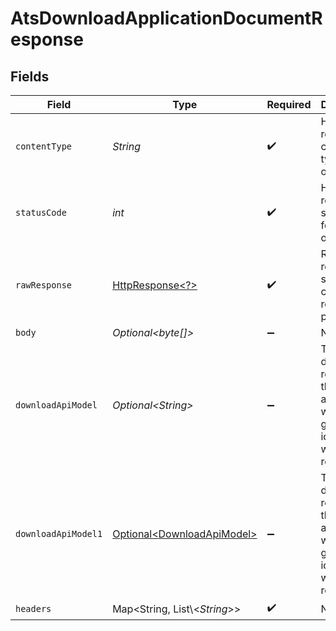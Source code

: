 # AtsDownloadApplicationDocumentResponse


## Fields

| Field                                                                                                                | Type                                                                                                                 | Required                                                                                                             | Description                                                                                                          |
| -------------------------------------------------------------------------------------------------------------------- | -------------------------------------------------------------------------------------------------------------------- | -------------------------------------------------------------------------------------------------------------------- | -------------------------------------------------------------------------------------------------------------------- |
| `contentType`                                                                                                        | *String*                                                                                                             | :heavy_check_mark:                                                                                                   | HTTP response content type for this operation                                                                        |
| `statusCode`                                                                                                         | *int*                                                                                                                | :heavy_check_mark:                                                                                                   | HTTP response status code for this operation                                                                         |
| `rawResponse`                                                                                                        | [HttpResponse\<?>](https://docs.oracle.com/en/java/javase/11/docs/api/java.net.http/java/net/http/HttpResponse.html) | :heavy_check_mark:                                                                                                   | Raw HTTP response; suitable for custom response parsing                                                              |
| `body`                                                                                                               | *Optional\<byte[]>*                                                                                                  | :heavy_minus_sign:                                                                                                   | N/A                                                                                                                  |
| `downloadApiModel`                                                                                                   | *Optional\<String>*                                                                                                  | :heavy_minus_sign:                                                                                                   | The document related to the application with the given identifiers was retrieved.                                    |
| `downloadApiModel1`                                                                                                  | [Optional\<DownloadApiModel>](../../models/components/DownloadApiModel.md)                                           | :heavy_minus_sign:                                                                                                   | The document related to the application with the given identifiers was retrieved.                                    |
| `headers`                                                                                                            | Map\<String, List\\<*String*>>                                                                                       | :heavy_check_mark:                                                                                                   | N/A                                                                                                                  |